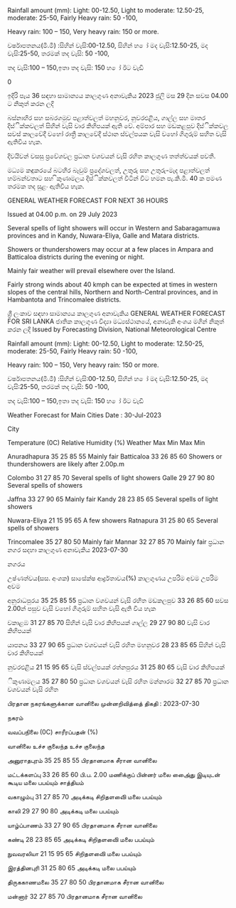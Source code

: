 Rainfall amount (mm): Light: 00-12.50, Light to moderate: 12.50-25, moderate: 25-50, Fairly Heavy rain: 50 -100,

Heavy rain: 100 – 150, Very heavy rain: 150 or more.

වර්ෂාපතනය(මි.මී) :සිහින් වැසි:00-12.50, සිහින් හ ෝ මද වැසි:12.50-25, මද වැසි:25-50, තරමක් තද වැසි: 50 -100,

තද වැසි:100 – 150,ඉතා තද වැසි: 150 හ ෝ ඊට වැඩි

0

ඉදිරි පැය 36 සඳහා සාමාන්‍යය කාලගුණ අනාවැකිය 2023 ජුලි මස 29 දින සවස 04.00 ට නිකුත් කරන ලදි

බස්නාහිර සහ සබරගමුව පළාත්වලත් මහනුවර, නුවරඑළිය, ගාල්ල සහ මාතර දිස්ික්කවලත් සිහින් වැසි වාර කිහිපයක් ඇති වේ. අම්පාර සහ මඩකළපුව දිස්ික්කවල සවස් කාලවේදී වහෝ රාත්‍රී කාලවේදී ස්ථාන ස්වල්පයක වැසි වහෝ ගිගුරුම් සහිත වැසි ඇතිවිය හැක.

දිවයිවන් වසසු ප්‍රවේශවල ප්‍රධාන වශවයන් වැසි රහිත කාලගුණ තත්ත්වයක් පවතී.

මධ්‍යම කඳුකරයේ බටහිර බෑවුම් ප්‍රදේශවලත්, උතුරු සහ උතුරු-මැද පළාත්වලත් හම්බන්වතාට සහ ිකුණාමලය දිස්ික්කවලත් විටින් විට හමන පැ.කි.මී. 40 ක පමණ තරමක තද සුළං ඇතිවිය හැක.

GENERAL WEATHER FORECAST FOR NEXT 36 HOURS

Issued at 04.00 p.m. on 29 July 2023

Several spells of light showers will occur in Western and Sabaragamuwa provinces and in Kandy, Nuwara-Eliya, Galle and Matara districts.

Showers or thundershowers may occur at a few places in Ampara and Batticaloa districts during the evening or night.

Mainly fair weather will prevail elsewhere over the Island.

Fairly strong winds about 40 kmph can be expected at times in western slopes of the central hills, Northern and North-Central provinces, and in Hambantota and Trincomalee districts.

ශ්‍රී ලංකාව සඳහා සාමාන්‍යය කාලගුණ අනාවැකිය GENERAL WEATHER FORECAST FOR SRI LANKA ජාතික කාලගුණ විද්‍යා මධ්‍යස්ථානයේ, අනාවැකි අංශය මගින් නිකුත් කරන ලදි Issued by Forecasting Division, National Meteorological Centre

Rainfall amount (mm): Light: 00-12.50, Light to moderate: 12.50-25, moderate: 25-50, Fairly Heavy rain: 50 -100,

Heavy rain: 100 – 150, Very heavy rain: 150 or more.

වර්ෂාපතනය(මි.මී) :සිහින් වැසි:00-12.50, සිහින් හ ෝ මද වැසි:12.50-25, මද වැසි:25-50, තරමක් තද වැසි: 50 -100,

තද වැසි:100 – 150,ඉතා තද වැසි: 150 හ ෝ ඊට වැඩි

Weather Forecast for Main Cities Date : 30-Jul-2023

City

Temperature (0C) Relative Humidity (%) Weather Max Min Max Min

Anuradhapura 35 25 85 55 Mainly fair Batticaloa 33 26 85 60 Showers or thundershowers are likely after 2.00p.m

Colombo 31 27 85 70 Several spells of light showers Galle 29 27 90 80 Several spells of showers

Jaffna 33 27 90 65 Mainly fair Kandy 28 23 85 65 Several spells of light showers

Nuwara-Eliya 21 15 95 65 A few showers Ratnapura 31 25 80 65 Several spells of showers

Trincomalee 35 27 80 50 Mainly fair Mannar 32 27 85 70 Mainly fair ප්‍රධාන නගර සදහා කාලගුණ අනාවැකිය 2023-07-30

නගරය

උෂ්ණත්වය(සස. අංශක) සාසේක්ෂ ආර්ද්‍රතාවය(%) කාලගුණය උපරිම අවම උපරිම අවම

අනුරාධපුරය 35 25 85 55 ප්‍රධාන වශවයන් වැසි රහිත මඩකලපුව 33 26 85 60 සවස 2.00න් පසුව වැසි වහෝ ගිගුරුම් සහිත වැසි ඇති විය හැක

වකාළඹ 31 27 85 70 සිහින් වැසි වාර කිහිපයක් ගාල්ල 29 27 90 80 වැසි වාර කිහිපයක්

යාපනය 33 27 90 65 ප්‍රධාන වශවයන් වැසි රහිත මහනුවර 28 23 85 65 සිහින් වැසි වාර කිහිපයක්

නුවරඑළිය 21 15 95 65 වැසි ස්වල්පයක් රත්නපුරය 31 25 80 65 වැසි වාර කිහිපයක්

ිකුණාමලය 35 27 80 50 ප්‍රධාන වශවයන් වැසි රහිත මන්නාරම 32 27 85 70 ප්‍රධාන වශවයන් වැසි රහිත

பிரதான நகரங்களுக்கான வானிலை முன்னறிவித்தை் திகதி : 2023-07-30

நகரம்

வவப்பநிலை (0C) சாரீரப்பதன் (%)

வானிலை உச்ச குலைந்த உச்ச குலைந்த

அனுராதபுரம் 35 25 85 55 பிரதானமாக சீரான வானிலை

மட்டக்களப்பு 33 26 85 60 பி.ப. 2.00 மணிக்குப் பின்னர் மலை அை்ைது இடியுடன் கூடிய மலை பபய்யும் சாத்தியம்

வகாழும்பு 31 27 85 70 அடிக்கடி சிறிதளவிை் மலை பபய்யும்

காலி 29 27 90 80 அடிக்கடி மலை பபய்யும்

யாழ்ப்பாணம் 33 27 90 65 பிரதானமாக சீரான வானிலை

கண்டி 28 23 85 65 அடிக்கடி சிறிதளவிை் மலை பபய்யும்

நுவவரலியா 21 15 95 65 சிறிதளவிை் மலை பபய்யும்

இரத்தினபுரி 31 25 80 65 அடிக்கடி மலை பபய்யும்

திருககாணமலை 35 27 80 50 பிரதானமாக சீரான வானிலை

மன்னார் 32 27 85 70 பிரதானமாக சீரான வானிலை